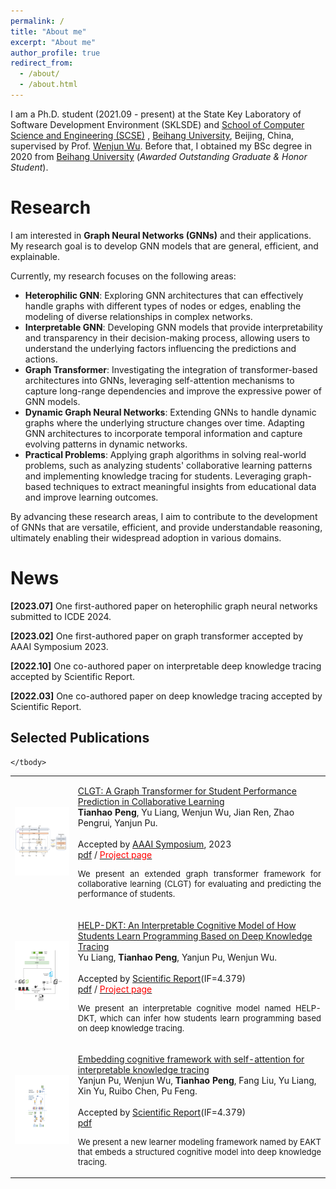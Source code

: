 ```yaml
---
permalink: /
title: "About me"
excerpt: "About me"
author_profile: true
redirect_from: 
  - /about/
  - /about.html
---
```


I am a Ph.D. student (2021.09 - present) at the State Key Laboratory of Software Development Environment (SKLSDE) and <a href="https://scse.buaa.edu.cn/">School of Computer Science and Engineering (SCSE)</a>
<a href="https://scse.buaa.edu.cn/"></a>, <a href="https://www.buaa.edu.cn/">Beihang University</a>, Beijing, China, supervised by Prof. <a href="https://iai.buaa.edu.cn/info/1013/1093.htm">Wenjun Wu</a>. Before that, I obtained my BSc degree in 2020
from
<a href="https://www.buaa.edu.cn/">Beihang University</a> (<i>Awarded Outstanding Graduate & Honor Student</i>).

Research
======

<p >
    I am interested in <strong>Graph Neural Networks (GNNs)</strong> and their applications. My research goal is to develop GNN models that are general, efficient, and explainable.
</p>
Currently, my research focuses on the following areas:
<ul>
    <li>
        <strong>Heterophilic GNN</strong>: Exploring GNN architectures that can effectively handle graphs with different types of nodes or edges, enabling the modeling of diverse relationships in complex networks.
    </li>
    <li>
        <strong>Interpretable GNN</strong>: Developing GNN models that provide interpretability and transparency in their decision-making process, allowing users to understand the underlying factors influencing the
        predictions and actions.
    </li>
    <li>
        <strong>Graph Transformer</strong>: Investigating the integration of transformer-based architectures into GNNs, leveraging self-attention mechanisms to capture long-range dependencies and improve the expressive
        power of GNN models.
    </li>
    <li>
        <strong>Dynamic Graph Neural Networks</strong>: Extending GNNs to handle dynamic graphs where the underlying structure changes over time. Adapting GNN architectures to incorporate temporal information and capture
        evolving patterns in dynamic networks.
    </li>
    <li>
        <strong>Practical Problems</strong>: Applying graph algorithms in solving real-world problems, such as analyzing students' collaborative learning patterns and implementing knowledge tracing for students. Leveraging
        graph-based techniques to extract meaningful insights from educational data and improve learning outcomes.
    </li>
</ul>
By advancing these research areas, I aim to contribute to the development of GNNs that are versatile, efficient, and provide understandable reasoning, ultimately enabling their widespread adoption in various domains.
</p>

News
======
<p> <strong>[2023.07]</strong> One first-authored paper on heterophilic graph neural networks submitted to ICDE 2024.</p>

<!-- <p> <strong>[2023.05]</strong> One first-authored paper on graph contrastive learning submitted to NeurIPS 2023.</p> -->

<p> <strong>[2023.02]</strong> One first-authored paper on graph transformer accepted by AAAI Symposium 2023.</p>

<p> <strong>[2022.10]</strong> One co-authored paper on interpretable deep knowledge tracing accepted by Scientific Report.</p>

<p> <strong>[2022.03]</strong> One co-authored paper on deep knowledge tracing accepted by Scientific Report.</p>

Selected Publications
------

<table width="100%" align="center" border="0" cellspacing="0" cellpadding="20">
    <tbody>
        <tr>
            <td width="20%"><img src="photos\CLGT.pdf" alt="USENIX2023" width="180" height="110" style="border-style: none"></td>
            <td width="80%" valign="top">
                <p>
                    <a href="https://arxiv.org/submit/4771189/view">
                        <papertitle>CLGT: A Graph Transformer for Student Performance Prediction in Collaborative Learning</papertitle>
                    </a>
                    <br><strong>Tianhao Peng</strong>, Yu Liang, Wenjun Wu, Jian Ren, Zhao Pengrui, Yanjun Pu. <br><br> Accepted by </em><a href="https://aaai-23.aaai.org/">AAAI Symposium</a></em>, 2023
                    <br>
                    <a href="https://arxiv.org/submit/4771189/view">pdf</a> /
                    <a href="https://github.com/Tianhao-Peng/CLGT">
                        <font color="red">Project page</font>
                    </a>
                    <p align="justify" style="font-size:13px"> We present an extended graph transformer framework for collaborative learning (CLGT) for evaluating and predicting the performance of students. </p>
                    <p></p>
            </td>
        </tr>
        <tr>
            <td width="20%"><img src="photos\HELP-DKT.pdf" alt="USENIX2023" width="180" height="110" style="border-style: none"></td>
            <td width="80%" valign="top">
                <p>
                    <a href="https://www.nature.com/articles/s41598-022-07956-0">
                        <papertitle>HELP-DKT: An Interpretable Cognitive Model of How Students Learn Programming Based on Deep Knowledge Tracing</papertitle>
                    </a>
                    <br>Yu Liang, <strong>Tianhao Peng</strong>, Yanjun Pu, Wenjun Wu. <br><br> Accepted by </em><a href="https://www.nature.com/srep">Scientific Report</a></em>(IF=4.379)
                    <br>
                    <a href="https://www.nature.com/articles/s41598-022-07956-0">pdf</a> /
                    <a href="https://github.com/liangyubuaa/HELP-DKT">
                        <font color="red">Project page</font>
                    </a>
                    <p align="justify" style="font-size:13px"> We present an interpretable cognitive model named HELP-DKT, which can infer how students learn programming based on deep knowledge tracing. </p>
                    <p></p>
            </td>
        </tr>
        <tr>
            <td width="20%"><img src="photos\EAKT.pdf" alt="USENIX2023" width="180" height="110" style="border-style: none"></td>
            <td width="80%" valign="top">
                <p>
                    <a href="https://www.nature.com/articles/s41598-022-22539-9">
                        <papertitle>Embedding cognitive framework with self-attention for interpretable knowledge tracing</papertitle>
                    </a>
                    <br>Yanjun Pu, Wenjun Wu, <strong>Tianhao Peng</strong>, Fang Liu, Yu Liang, Xin Yu, Ruibo Chen, Pu Feng. <br><br> Accepted by </em><a href="https://www.nature.com/srep">Scientific Report</a></em>(IF=4.379)
                    <br>
                    <a href="https://www.nature.com/articles/s41598-022-22539-9">pdf</a>
                    <p align="justify" style="font-size:13px"> We present a new learner modeling framework named by EAKT that embeds a structured cognitive model into deep knowledge tracing. </p>
                    <p></p>
            </td>
        </tr>

    </tbody>
</table>
<!-- 1. **CLGT: A Graph Transformer for Student Performance Prediction in Collaborative Learning**

<strong>Tianhao Peng</strong>, Yu Liang, Wenjun Wu, Jian Ren, Zhao Pengrui, Yanjun Pu. <br><br> 

Accepted by <a href="https://aaai-23.aaai.org/">AAAI Symposium</a>, 2023 ｜ <a href="https://ojs.aaai.org/index.php/AAAI/article/download/26893/26665">paper</a> -->

Create content & metadata
------
For site content, there is one markdown file for each type of content, which are stored in directories like _publications, _talks, _posts, _teaching, or _pages. For example, each talk is a markdown file in the [_talks directory](https://github.com/academicpages/academicpages.github.io/tree/master/_talks). At the top of each markdown file is structured data in YAML about the talk, which the theme will parse to do lots of cool stuff. The same structured data about a talk is used to generate the list of talks on the [Talks page](https://academicpages.github.io/talks), each [individual page](https://academicpages.github.io/talks/2012-03-01-talk-1) for specific talks, the talks section for the [CV page](https://academicpages.github.io/cv), and the [map of places you've given a talk](https://academicpages.github.io/talkmap.html) (if you run this [python file](https://github.com/academicpages/academicpages.github.io/blob/master/talkmap.py) or [Jupyter notebook](https://github.com/academicpages/academicpages.github.io/blob/master/talkmap.ipynb), which creates the HTML for the map based on the contents of the _talks directory).

**Markdown generator**

I have also created [a set of Jupyter notebooks](https://github.com/academicpages/academicpages.github.io/tree/master/markdown_generator
) that converts a CSV containing structured data about talks or presentations into individual markdown files that will be properly formatted for the academicpages template. The sample CSVs in that directory are the ones I used to create my own personal website at stuartgeiger.com. My usual workflow is that I keep a spreadsheet of my publications and talks, then run the code in these notebooks to generate the markdown files, then commit and push them to the GitHub repository.

How to edit your site's GitHub repository
------
Many people use a git client to create files on their local computer and then push them to GitHub's servers. If you are not familiar with git, you can directly edit these configuration and markdown files directly in the github.com interface. Navigate to a file (like [this one](https://github.com/academicpages/academicpages.github.io/blob/master/_talks/2012-03-01-talk-1.md) and click the pencil icon in the top right of the content preview (to the right of the "Raw | Blame | History" buttons). You can delete a file by clicking the trashcan icon to the right of the pencil icon. You can also create new files or upload files by navigating to a directory and clicking the "Create new file" or "Upload files" buttons. 

Example: editing a markdown file for a talk
![Editing a markdown file for a talk](/images/editing-talk.png)

For more info
------
More info about configuring academicpages can be found in [the guide](https://academicpages.github.io/markdown/). The [guides for the Minimal Mistakes theme](https://mmistakes.github.io/minimal-mistakes/docs/configuration/) (which this theme was forked from) might also be helpful.
